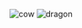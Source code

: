 ![cow](https://user-images.githubusercontent.com/24894653/116002571-0ee60380-a603-11eb-8181-70214d662573.png)
![dragon](https://user-images.githubusercontent.com/24894653/116002607-3a68ee00-a603-11eb-9d2b-958cef471587.png)
